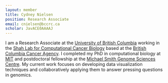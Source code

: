 ```yaml
---
layout: member
title: Cydney Nielsen
position: Research Associate
email: cnielsen@bccrc.ca
scholar: JavACE0AAAAJ
---
```


I am a Research Associate at the [University of British Columbia](http://www.ubc.ca/) working in the [Shah Lab for Computational Cancer Biology](http://compbio.bccrc.ca/) based at the [British Columbia Cancer Agency](http://www.bccancer.bc.ca/).
I completed my PhD in computational biology at [MIT](http://www.mit.edu/) and postdoctoral fellowship at the [Michael Smith Genome Sciences Centre](http://www.bcgsc.ca/). My current work focuses on developing data visualization techniques and collaboratively applying them to answer pressing questions in genomics.
